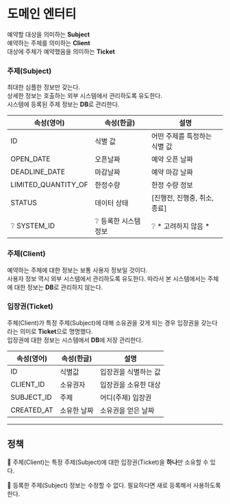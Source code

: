 # 도메인 엔터티

예약할 대상을 의미하는 **Subject**  
예약하는 주체를 의미하는 **Client**  
대상에 주체가 예약했음을 의미하는 **Ticket**

### 주제(Subject)

최대한 심플한 정보만 갖는다.  
상세한 정보는 호출하는 외부 시스템에서 관리하도록 유도한다.  
시스템에 등록된 주제 정보는 **DB**로 관리한다.  
 
| 속성(영어)              | 속성(한글)       | 설명                 |
|---------------------|--------------|--------------------|
| ID                  | 식별 값         | 어떤 주제를 특정하는 식별 값   |
| OPEN_DATE           | 오픈날짜         | 예약 오픈 날짜           |
| DEADLINE_DATE       | 마감날짜         | 예약 마감 날짜           |
| LIMITED_QUANTITY_OF | 한정수량         | 한정 수량 정보           |
| STATUS              | 데이터 상태       | [진행전, 진행중, 취소, 종료] |
| ❔ SYSTEM_ID         | ❔ 등록한 시스템 정보 | ❔ * 고려하지 않음 *      |

### 주체(Client)

예약하는 주체에 대한 정보는 보통 사용자 정보일 것이다.  
사용자 정보 역시 외부 시스템에서 관리하도록 유도한다.
따라서 본 시스템에서는 주체에 대한 정보는 **DB**로 관리하지 않는다.  

### 입장권(Ticket)

주체(Client)가 특정 주제(Subject)에 대해 소유권을 갖게 되는 경우 입장권을 갖는다라는 의미로 **Ticket**으로 명명했다.  
입장권에 대한 정보는 시스템에서 **DB**에 저장 관리한다.

| 속성(영어)     | 속성(한글) | 설명                |
|------------|--------|-------------------|
| ID         | 식별값    | 입장권을 식별하는 값  |
| CLIENT_ID  | 소유권자   | 입장권을 소유한 대상 |
| SUBJECT_ID | 주제     | 어디(주제) 입장권        |
| CREATED_AT | 소유한 날짜 | 소유권을 얻은 날짜        |

---

## 정책

📌 주체(Client)는 특정 주제(Subject)에 대한 입장권(Ticket)을 **하나**만 소유할 수 있다.  

📌 등록한 주제(Subject) 정보는 수정할 수 없다. 필요하다면 새로 등록해서 사용하도록 한다.  
